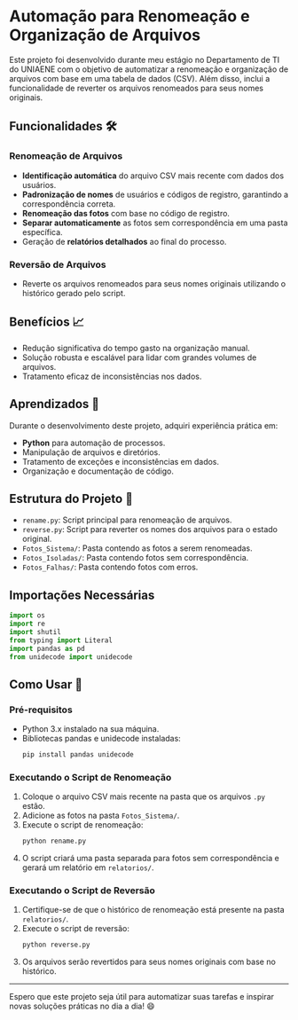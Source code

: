 # Automação para Renomeação e Organização de Arquivos

Este projeto foi desenvolvido durante meu estágio no Departamento de TI do UNIAENE com o objetivo de automatizar a renomeação e organização de arquivos com base em uma tabela de dados (CSV). Além disso, inclui a funcionalidade de reverter os arquivos renomeados para seus nomes originais.

## Funcionalidades 🛠️

### Renomeação de Arquivos
- **Identificação automática** do arquivo CSV mais recente com dados dos usuários.
- **Padronização de nomes** de usuários e códigos de registro, garantindo a correspondência correta.
- **Renomeação das fotos** com base no código de registro.
- **Separar automaticamente** as fotos sem correspondência em uma pasta específica.
- Geração de **relatórios detalhados** ao final do processo.

### Reversão de Arquivos
- Reverte os arquivos renomeados para seus nomes originais utilizando o histórico gerado pelo script.

## Benefícios 📈
- Redução significativa do tempo gasto na organização manual.
- Solução robusta e escalável para lidar com grandes volumes de arquivos.
- Tratamento eficaz de inconsistências nos dados.

## Aprendizados 🚀
Durante o desenvolvimento deste projeto, adquiri experiência prática em:
- **Python** para automação de processos.
- Manipulação de arquivos e diretórios.
- Tratamento de exceções e inconsistências em dados.
- Organização e documentação de código.

## Estrutura do Projeto 📂
- `rename.py`: Script principal para renomeação de arquivos.
- `reverse.py`: Script para reverter os nomes dos arquivos para o estado original.
- `Fotos_Sistema/`: Pasta contendo as fotos a serem renomeadas.
- `Fotos_Isoladas/`: Pasta contendo fotos sem correspondência.
- `Fotos_Falhas/`: Pasta contendo fotos com erros.

## Importações Necessárias
```python
import os
import re
import shutil
from typing import Literal
import pandas as pd
from unidecode import unidecode
```

## Como Usar 🚀

### Pré-requisitos
- Python 3.x instalado na sua máquina.
- Bibliotecas pandas e unidecode instaladas:
  ```bash
  pip install pandas unidecode
  ```

### Executando o Script de Renomeação
1. Coloque o arquivo CSV mais recente na pasta que os arquivos  `.py` estão.
2. Adicione as fotos na pasta `Fotos_Sistema/`.
3. Execute o script de renomeação:
   ```bash
   python rename.py
   ```
4. O script criará uma pasta separada para fotos sem correspondência e gerará um relatório em `relatorios/`.

### Executando o Script de Reversão
1. Certifique-se de que o histórico de renomeação está presente na pasta `relatorios/`.
2. Execute o script de reversão:
   ```bash
   python reverse.py
   ```
3. Os arquivos serão revertidos para seus nomes originais com base no histórico.

---
Espero que este projeto seja útil para automatizar suas tarefas e inspirar novas soluções práticas no dia a dia! 😄
